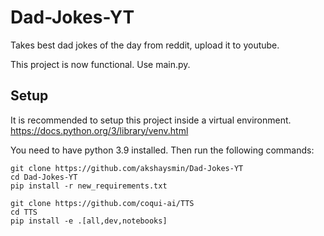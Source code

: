 # Dad-Jokes-YT
Takes best dad jokes of the day from reddit, upload it to youtube.

This project is now functional. Use main.py.

## Setup
It is recommended to setup this project inside a virtual environment.
https://docs.python.org/3/library/venv.html

You need to have python 3.9 installed.
Then run the following commands:
```
git clone https://github.com/akshaysmin/Dad-Jokes-YT
cd Dad-Jokes-YT
pip install -r new_requirements.txt
```
```
git clone https://github.com/coqui-ai/TTS
cd TTS
pip install -e .[all,dev,notebooks]
```
